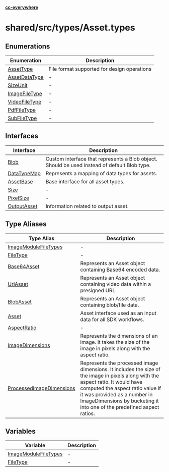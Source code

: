 [**cc-everywhere**](../../../../index.md)

<HorizontalLine />

# shared/src/types/Asset.types

## Enumerations

| Enumeration | Description |
| ------ | ------ |
| [AssetType](enumerations/asset-type.md) | File format supported for design operations |
| [AssetDataType](enumerations/asset-data-type.md) | - |
| [SizeUnit](enumerations/size-unit.md) | - |
| [ImageFileType](enumerations/image-file-type.md) | - |
| [VideoFileType](enumerations/video-file-type.md) | - |
| [PdfFileType](enumerations/pdf-file-type.md) | - |
| [SubFileType](enumerations/sub-file-type.md) | - |

## Interfaces

| Interface | Description |
| ------ | ------ |
| [Blob](interfaces/blob.md) | Custom interface that represents a Blob object. Should be used instead of default Blob type. |
| [DataTypeMap](interfaces/data-type-map.md) | Represents a mapping of data types for assets. |
| [AssetBase](interfaces/asset-base.md) | Base interface for all asset types. |
| [Size](interfaces/size.md) | - |
| [PixelSize](interfaces/pixel-size.md) | - |
| [OutputAsset](interfaces/output-asset.md) | Information related to output asset. |

## Type Aliases

| Type Alias | Description |
| ------ | ------ |
| [ImageModuleFileTypes](type-aliases/image-module-file-types.md) | - |
| [FileType](type-aliases/file-type.md) | - |
| [Base64Asset](type-aliases/base64-asset.md) | Represents an Asset object containing Base64 encoded data. |
| [UrlAsset](type-aliases/url-asset.md) | Represents an Asset object containing video data within a presigned URL. |
| [BlobAsset](type-aliases/blob-asset.md) | Represents an Asset object containing blob/file data. |
| [Asset](type-aliases/asset.md) | Asset interface used as an input data for all SDK workflows. |
| [AspectRatio](type-aliases/aspect-ratio.md) | - |
| [ImageDimensions](type-aliases/image-dimensions.md) | Represents the dimensions of an image. It takes the size of the image in pixels along with the aspect ratio. |
| [ProcessedImageDimensions](type-aliases/processed-image-dimensions.md) | Represents the processed image dimensions. It includes the size of the image in pixels along with the aspect ratio. It would have computed the aspect ratio value if it was provided as a number in ImageDimensions by bucketing it into one of the predefined aspect ratios. |

## Variables

| Variable | Description |
| ------ | ------ |
| [ImageModuleFileTypes](variables/image-module-file-types.md) | - |
| [FileType](variables/file-type.md) | - |
